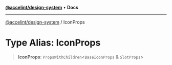 [**@accelint/design-system**](../README.md) • **Docs**

***

[@accelint/design-system](../README.md) / IconProps

# Type Alias: IconProps

> **IconProps**: `PropsWithChildren`\<`BaseIconProps` & `SlotProps`\>
